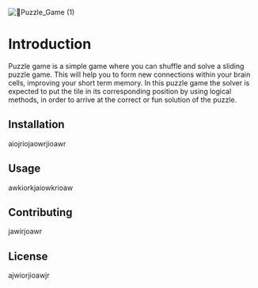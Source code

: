 ![🧩Puzzle_Game (1)](https://user-images.githubusercontent.com/118676134/206849184-d9ceb5a1-b9bf-46ac-8707-aed5879016b6.png)


# Introduction
Puzzle game is a simple game where you can shuffle and solve a sliding puzzle game. 
This will help you to form new connections within your brain cells, improving your short term memory. 
In this puzzle game the solver is expected to put the tile in its corresponding position by using logical methods, in order to arrive at the correct or fun solution of the puzzle.

## Installation
aiojriojaowrjioawr


## Usage
awkiorkjaiowkrioaw


## Contributing
jawirjoawr


## License
ajwiorjioawjr
